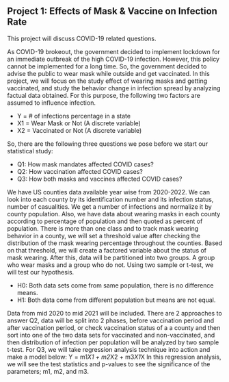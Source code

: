 ## Project 1: Effects of Mask & Vaccine on Infection Rate
This project will discuss COVID-19 related questions.

As COVID-19 brokeout, the government decided to implement lockdown for an immediate outbreak of the high COVID-19 infection. However, this policy cannot be implemented for a long time. So, the government decided to advise the public to wear mask while outside and get vaccinated.
In this project, we will focus on the study effect of wearing masks and getting vaccinated, and study the behavior change in infection spread by analyzing factual data obtained.
For this purpose, the following two factors are assumed to influence infection.
  - Y = # of infections percentage in a state
  - X1 = Wear Mask or Not (A discrete variable)
  - X2 = Vaccinated or Not (A discrete variable)

So, there are the following three questions we pose before we start our statistical study:
  - Q1: How mask mandates affected COVID cases?
  - Q2: How vaccination affected COVID cases?
  - Q3: How both masks and vaccines affected COVID cases?

We have US counties data available year wise from 2020-2022. We can look into each county by its identification number and its infection status, number of casualities. We get a number of infections and normalize it by county population. Also, we have data about wearing masks in each county according to percentage of population and then quoted as percent of population.
There is more than one class and to track mask wearing behavior in a county, we will set a threshold value after checking the distribution of the mask wearing percentage throughout the counties. Based on that threshold, we will create a factored variable about the status of mask wearing. After this, data will be partitioned into two groups. A group who wear masks and a group who do not.
Using two sample or t-test, we will test our hypothesis.
  - H0: Both data sets come from same population, there is no difference means.
  - H1: Both data come from different population but means are not equal.

Data from mid 2020 to mid 2021 will be included.
There are 2 approaches to answer Q2, data will be split into 2 phases, before vaccination period and after vaccination period, or check vaccination status of a a county and then sort into one of the two data sets for vaccinated and non-vaccinated, and then distribution of infection per population will be analyzed by two sample t-test.
For Q3, we will take regression analysis technique into action and make a model below:
  Y = m1*X1 + m2*X2 + m3*X1*X
In this regression analysis, we will see the test statistics and p-values to see the significance of the parameters; m1, m2, and m3.
